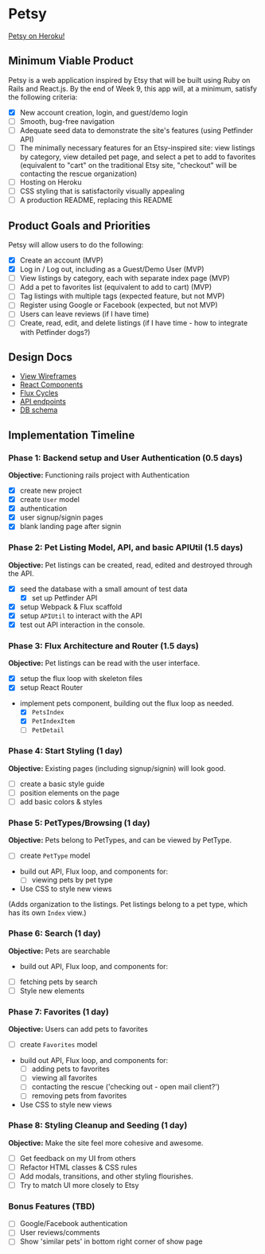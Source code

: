 # Petsy

[Petsy on Heroku!][Petsy]

[Petsy]: http://petsypets.herokuapp.com

## Minimum Viable Product

Petsy is a web application inspired by Etsy that will be built using Ruby on Rails and React.js.  By the end of Week 9, this app will, at a minimum, satisfy the following criteria:

- [x] New account creation, login, and guest/demo login
- [ ] Smooth, bug-free navigation
- [ ] Adequate seed data to demonstrate the site's features (using Petfinder API)
- [ ] The minimally necessary features for an Etsy-inspired site: view listings by category, view detailed pet page, and select a pet to add to favorites (equivalent to "cart" on the traditional Etsy site, "checkout" will be contacting the rescue organization)
- [ ] Hosting on Heroku
- [ ] CSS styling that is satisfactorily visually appealing
- [ ] A production README, replacing this README

## Product Goals and Priorities

Petsy will allow users to do the following:

<!-- This is a Markdown checklist. Use it to keep track of your
progress. Put an x between the brackets for a checkmark: [x] -->

- [x] Create an account (MVP)
- [x] Log in / Log out, including as a Guest/Demo User (MVP)
- [ ] View listings by category, each with separate index page (MVP)
- [ ] Add a pet to favorites list (equivalent to add to cart) (MVP)
- [ ] Tag listings with multiple tags (expected feature, but not MVP)
- [ ] Register using Google or Facebook (expected, but not MVP)
- [ ] Users can leave reviews (if I have time)
- [ ] Create, read, edit, and delete listings (if I have time - how to integrate with Petfinder dogs?)

## Design Docs
* [View Wireframes][views]
* [React Components][components]
* [Flux Cycles][flux-cycles]
* [API endpoints][api-endpoints]
* [DB schema][schema]

[views]: ./docs/wireframes
[components]: ./docs/components.md
[flux-cycles]: ./docs/flux-cycles.md
[api-endpoints]: ./docs/api-endpoints.md
[schema]: ./docs/schema.md

## Implementation Timeline

### Phase 1: Backend setup and User Authentication (0.5 days)

**Objective:** Functioning rails project with Authentication

- [x] create new project
- [x] create `User` model
- [x] authentication
- [x] user signup/signin pages
- [x] blank landing page after signin

### Phase 2: Pet Listing Model, API, and basic APIUtil (1.5 days)

**Objective:** Pet listings can be created, read, edited and destroyed through the API.

- [x] seed the database with a small amount of test data
  - [x] set up Petfinder API
- [x] setup Webpack & Flux scaffold
- [x] setup `APIUtil` to interact with the API
- [x] test out API interaction in the console.

### Phase 3: Flux Architecture and Router (1.5 days)

**Objective:** Pet listings can be read with the user interface.

- [x] setup the flux loop with skeleton files
- [x] setup React Router
- implement pets component, building out the flux loop as needed.
  - [x] `PetsIndex`
  - [x] `PetIndexItem`
  - [ ] `PetDetail`

### Phase 4: Start Styling (1 day)

**Objective:** Existing pages (including signup/signin) will look good.

- [ ] create a basic style guide
- [ ] position elements on the page
- [ ] add basic colors & styles

### Phase 5: PetTypes/Browsing (1 day)

**Objective:** Pets belong to PetTypes, and can be viewed by PetType.

- [ ] create `PetType` model
- build out API, Flux loop, and components for:
  - [ ] viewing pets by pet type
- Use CSS to style new views

(Adds organization to the listings. Pet listings belong to a pet type,
which has its own `Index` view.)

### Phase 6: Search (1 day)

**Objective:** Pets are searchable

- build out API, Flux loop, and components for:
- [ ] fetching pets by search
- [ ] Style new elements

### Phase 7: Favorites (1 day)

**Objective:** Users can add pets to favorites

- [ ] create `Favorites` model
- build out API, Flux loop, and components for:
  - [ ] adding pets to favorites
  - [ ] viewing all favorites
  - [ ] contacting the rescue ('checking out - open mail client?')
  - [ ] removing pets from favorites
- Use CSS to style new views


### Phase 8: Styling Cleanup and Seeding (1 day)

**Objective:** Make the site feel more cohesive and awesome.

- [ ] Get feedback on my UI from others
- [ ] Refactor HTML classes & CSS rules
- [ ] Add modals, transitions, and other styling flourishes.
- [ ] Try to match UI more closely to Etsy

### Bonus Features (TBD)
- [ ] Google/Facebook authentication
- [ ] User reviews/comments
- [ ] Show 'similar pets' in bottom right corner of show page

[phase-onetwo]: ./docs/phases/phase1-2.md
[phase-threefour]: ./docs/phases/phase3-4.md
[phase-fivesix]: ./docs/phases/phase5-6.md
[phase-seveneight]: ./docs/phases/phase7-8.md
